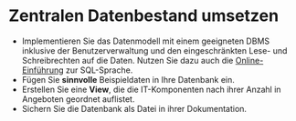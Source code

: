 # Zentralen Datenbestand umsetzen

* Implementieren Sie das Datenmodell mit einem geeigneten DBMS inklusive der Benutzerverwaltung und den eingeschränkten Lese- und Schreibrechten auf die Daten. Nutzen Sie dazu auch die [Online-Einführung](https://www.tinohempel.de/info/info/datenbank/sql.htm) zur SQL-Sprache.
* Fügen Sie **sinnvolle** Beispieldaten in Ihre Datenbank ein.
* Erstellen Sie eine **View**, die die IT-Komponenten nach ihrer Anzahl in Angeboten geordnet auflistet.
* Sichern Sie die Datenbank als Datei in ihrer Dokumentation.